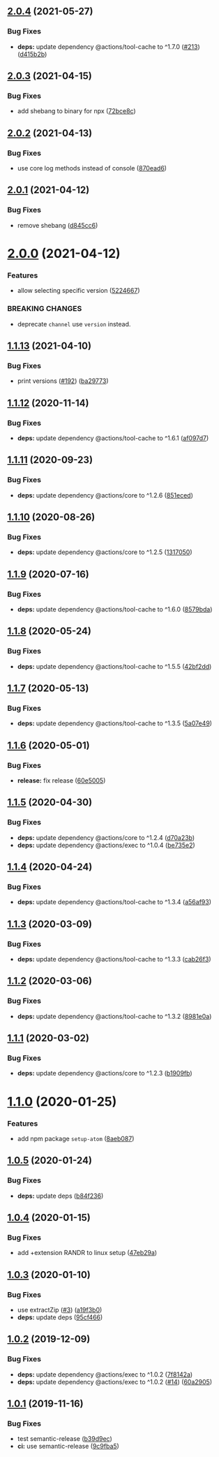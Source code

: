 ## [2.0.4](https://github.com/UziTech/action-setup-atom/compare/v2.0.3...v2.0.4) (2021-05-27)


### Bug Fixes

* **deps:** update dependency @actions/tool-cache to ^1.7.0 ([#213](https://github.com/UziTech/action-setup-atom/issues/213)) ([d415b2b](https://github.com/UziTech/action-setup-atom/commit/d415b2b6d8721714ae8b90eb3ec46597cc1790d9))

## [2.0.3](https://github.com/UziTech/action-setup-atom/compare/v2.0.2...v2.0.3) (2021-04-15)


### Bug Fixes

* add shebang to binary for npx ([72bce8c](https://github.com/UziTech/action-setup-atom/commit/72bce8c663327a4b0a23d593193b5518cf15b8b3))

## [2.0.2](https://github.com/UziTech/action-setup-atom/compare/v2.0.1...v2.0.2) (2021-04-13)


### Bug Fixes

* use core log methods instead of console ([870ead6](https://github.com/UziTech/action-setup-atom/commit/870ead63a2ac4ba7edc59e42b79b5653de16a276))

## [2.0.1](https://github.com/UziTech/action-setup-atom/compare/v2.0.0...v2.0.1) (2021-04-12)


### Bug Fixes

* remove shebang ([d845cc6](https://github.com/UziTech/action-setup-atom/commit/d845cc6906c86d8895046c20c960f626b2365067))

# [2.0.0](https://github.com/UziTech/action-setup-atom/compare/v1.1.13...v2.0.0) (2021-04-12)


### Features

* allow selecting specific version ([5224667](https://github.com/UziTech/action-setup-atom/commit/52246677edfc71493daa4336c9c4f0f6b5dbebf7))


### BREAKING CHANGES

* deprecate `channel` use `version` instead.

## [1.1.13](https://github.com/UziTech/action-setup-atom/compare/v1.1.12...v1.1.13) (2021-04-10)


### Bug Fixes

* print versions ([#192](https://github.com/UziTech/action-setup-atom/issues/192)) ([ba29773](https://github.com/UziTech/action-setup-atom/commit/ba29773411dedb449d4314fe907e9998856b732f))

## [1.1.12](https://github.com/UziTech/action-setup-atom/compare/v1.1.11...v1.1.12) (2020-11-14)


### Bug Fixes

* **deps:** update dependency @actions/tool-cache to ^1.6.1 ([af097d7](https://github.com/UziTech/action-setup-atom/commit/af097d7456adebc16dec44e3cde8b4fd52b1191b))

## [1.1.11](https://github.com/UziTech/action-setup-atom/compare/v1.1.10...v1.1.11) (2020-09-23)


### Bug Fixes

* **deps:** update dependency @actions/core to ^1.2.6 ([851eced](https://github.com/UziTech/action-setup-atom/commit/851ecede2e12eb31f5c13cbd9bd55a24c3a2930a))

## [1.1.10](https://github.com/UziTech/action-setup-atom/compare/v1.1.9...v1.1.10) (2020-08-26)


### Bug Fixes

* **deps:** update dependency @actions/core to ^1.2.5 ([1317050](https://github.com/UziTech/action-setup-atom/commit/1317050b255c041815e478825e54f6b93c7b5121))

## [1.1.9](https://github.com/UziTech/action-setup-atom/compare/v1.1.8...v1.1.9) (2020-07-16)


### Bug Fixes

* **deps:** update dependency @actions/tool-cache to ^1.6.0 ([8579bda](https://github.com/UziTech/action-setup-atom/commit/8579bdacc359821ccb57fca498aef37052ad2a1f))

## [1.1.8](https://github.com/UziTech/action-setup-atom/compare/v1.1.7...v1.1.8) (2020-05-24)


### Bug Fixes

* **deps:** update dependency @actions/tool-cache to ^1.5.5 ([42bf2dd](https://github.com/UziTech/action-setup-atom/commit/42bf2dd4cd60006d2240824161cbe20005deca31))

## [1.1.7](https://github.com/UziTech/action-setup-atom/compare/v1.1.6...v1.1.7) (2020-05-13)


### Bug Fixes

* **deps:** update dependency @actions/tool-cache to ^1.3.5 ([5a07e49](https://github.com/UziTech/action-setup-atom/commit/5a07e49e6a7f4bb9af488b95df2226b4dbc6431b))

## [1.1.6](https://github.com/UziTech/action-setup-atom/compare/v1.1.5...v1.1.6) (2020-05-01)


### Bug Fixes

* **release:** fix release ([60e5005](https://github.com/UziTech/action-setup-atom/commit/60e5005dee1c9bb903eebab6ea13b80f68e906db))

## [1.1.5](https://github.com/UziTech/action-setup-atom/compare/v1.1.4...v1.1.5) (2020-04-30)


### Bug Fixes

* **deps:** update dependency @actions/core to ^1.2.4 ([d70a23b](https://github.com/UziTech/action-setup-atom/commit/d70a23b0f1a575464196f637ba398465dd6ee27e))
* **deps:** update dependency @actions/exec to ^1.0.4 ([be735e2](https://github.com/UziTech/action-setup-atom/commit/be735e284c95f99a12825233d861a56164f0ddc0))

## [1.1.4](https://github.com/UziTech/action-setup-atom/compare/v1.1.3...v1.1.4) (2020-04-24)


### Bug Fixes

* **deps:** update dependency @actions/tool-cache to ^1.3.4 ([a56af93](https://github.com/UziTech/action-setup-atom/commit/a56af938810a88a8f13e750af213c46095a0573f))

## [1.1.3](https://github.com/UziTech/action-setup-atom/compare/v1.1.2...v1.1.3) (2020-03-09)


### Bug Fixes

* **deps:** update dependency @actions/tool-cache to ^1.3.3 ([cab26f3](https://github.com/UziTech/action-setup-atom/commit/cab26f39a1a2e3f95e00408851d8a40d27169096))

## [1.1.2](https://github.com/UziTech/action-setup-atom/compare/v1.1.1...v1.1.2) (2020-03-06)


### Bug Fixes

* **deps:** update dependency @actions/tool-cache to ^1.3.2 ([8981e0a](https://github.com/UziTech/action-setup-atom/commit/8981e0a961747675520f475c1ac7c4095969dda9))

## [1.1.1](https://github.com/UziTech/action-setup-atom/compare/v1.1.0...v1.1.1) (2020-03-02)


### Bug Fixes

* **deps:** update dependency @actions/core to ^1.2.3 ([b1909fb](https://github.com/UziTech/action-setup-atom/commit/b1909fb704d2677cff5338f66d4654eb4f4903cb))

# [1.1.0](https://github.com/UziTech/action-setup-atom/compare/v1.0.5...v1.1.0) (2020-01-25)


### Features

* add npm package `setup-atom` ([8aeb087](https://github.com/UziTech/action-setup-atom/commit/8aeb087043f88ce52ea72ade9c4e3c0c6b0ecdb3))

## [1.0.5](https://github.com/UziTech/action-setup-atom/compare/v1.0.4...v1.0.5) (2020-01-24)


### Bug Fixes

* **deps:** update deps ([b84f236](https://github.com/UziTech/action-setup-atom/commit/b84f2361b6781a60d4a2d6681d2e61a388d4f792))

## [1.0.4](https://github.com/UziTech/action-setup-atom/compare/v1.0.3...v1.0.4) (2020-01-15)


### Bug Fixes

* add +extension RANDR to linux setup ([47eb29a](https://github.com/UziTech/action-setup-atom/commit/47eb29af22b18e770c0b69fa41deb87d9a88aa72))

## [1.0.3](https://github.com/UziTech/action-setup-atom/compare/v1.0.2...v1.0.3) (2020-01-10)


### Bug Fixes

* use extractZip ([#3](https://github.com/UziTech/action-setup-atom/issues/3)) ([a19f3b0](https://github.com/UziTech/action-setup-atom/commit/a19f3b048d3407d1eae3336049fac221eaa0e5b2))
* **deps:** update deps ([95cf466](https://github.com/UziTech/action-setup-atom/commit/95cf4669bdbeb96925f5a2fa6c7ab93b0c20d665))

## [1.0.2](https://github.com/UziTech/action-setup-atom/compare/v1.0.1...v1.0.2) (2019-12-09)


### Bug Fixes

* **deps:** update dependency @actions/exec to ^1.0.2 ([7f8142a](https://github.com/UziTech/action-setup-atom/commit/7f8142a403b23feae89aaa47da81e808d445a918))
* **deps:** update dependency @actions/exec to ^1.0.2 ([#14](https://github.com/UziTech/action-setup-atom/issues/14)) ([60a2905](https://github.com/UziTech/action-setup-atom/commit/60a2905086e7be26dc60e1df05a41e8d999e258f))

## [1.0.1](https://github.com/UziTech/action-setup-atom/compare/v1.0.0...v1.0.1) (2019-11-16)


### Bug Fixes

* test semantic-release ([b39d9ec](https://github.com/UziTech/action-setup-atom/commit/b39d9ec3f09320bc18681958ebc202ae72873639))
* **ci:** use semantic-release ([9c9fba5](https://github.com/UziTech/action-setup-atom/commit/9c9fba591748a24f99efedd6b5705adef79a1b9d))
